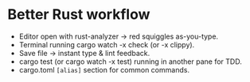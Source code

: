 # Better Rust workflow

- Editor open with rust-analyzer → red squiggles as-you-type.
- Terminal running cargo watch -x check (or -x clippy).
- Save file → instant type & lint feedback.
- cargo test (or cargo watch -x test) running in another pane for TDD.
- cargo.toml `[alias]` section for common commands.